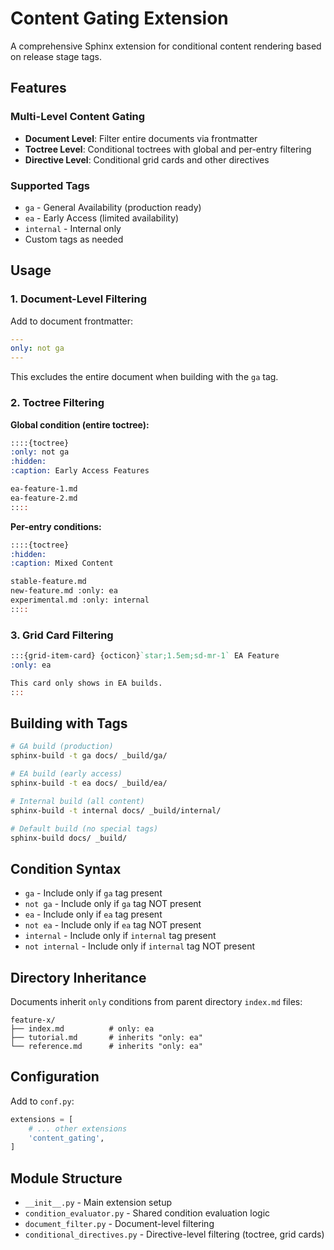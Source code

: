 # Content Gating Extension

A comprehensive Sphinx extension for conditional content rendering based on release stage tags.

## Features

### Multi-Level Content Gating
- **Document Level**: Filter entire documents via frontmatter
- **Toctree Level**: Conditional toctrees with global and per-entry filtering  
- **Directive Level**: Conditional grid cards and other directives

### Supported Tags
- `ga` - General Availability (production ready)
- `ea` - Early Access (limited availability)
- `internal` - Internal only
- Custom tags as needed

## Usage

### 1. Document-Level Filtering

Add to document frontmatter:
```yaml
---
only: not ga
---
```

This excludes the entire document when building with the `ga` tag.

### 2. Toctree Filtering

**Global condition (entire toctree):**
```rst
::::{toctree}
:only: not ga  
:hidden:
:caption: Early Access Features

ea-feature-1.md
ea-feature-2.md
::::
```

**Per-entry conditions:**
```rst
::::{toctree}
:hidden:
:caption: Mixed Content

stable-feature.md
new-feature.md :only: ea
experimental.md :only: internal
::::
```

### 3. Grid Card Filtering

```rst
:::{grid-item-card} {octicon}`star;1.5em;sd-mr-1` EA Feature
:only: ea

This card only shows in EA builds.
:::
```

## Building with Tags

```bash
# GA build (production)
sphinx-build -t ga docs/ _build/ga/

# EA build (early access)  
sphinx-build -t ea docs/ _build/ea/

# Internal build (all content)
sphinx-build -t internal docs/ _build/internal/

# Default build (no special tags)
sphinx-build docs/ _build/
```

## Condition Syntax

- `ga` - Include only if `ga` tag present
- `not ga` - Include only if `ga` tag NOT present  
- `ea` - Include only if `ea` tag present
- `not ea` - Include only if `ea` tag NOT present
- `internal` - Include only if `internal` tag present
- `not internal` - Include only if `internal` tag NOT present

## Directory Inheritance

Documents inherit `only` conditions from parent directory `index.md` files:

```
feature-x/
├── index.md          # only: ea
├── tutorial.md       # inherits "only: ea"
└── reference.md      # inherits "only: ea" 
```

## Configuration

Add to `conf.py`:
```python
extensions = [
    # ... other extensions
    'content_gating',
]
```

## Module Structure

- `__init__.py` - Main extension setup
- `condition_evaluator.py` - Shared condition evaluation logic
- `document_filter.py` - Document-level filtering
- `conditional_directives.py` - Directive-level filtering (toctree, grid cards) 